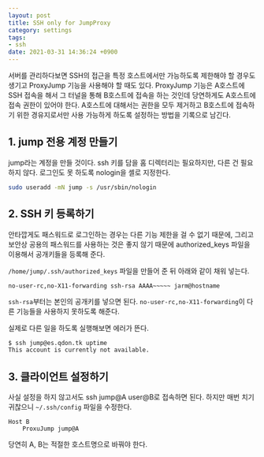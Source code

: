 ```yaml
---
layout: post
title: SSH only for JumpProxy
category: settings
tags:
- ssh
date: 2021-03-31 14:36:24 +0900
---
```


서버를 관리하다보면 SSH의 접근을 특정 호스트에서만 가능하도록 제한해야 할 경우도 생기고 ProxyJump 기능을 사용해야 할 때도 있다.
ProxyJump 기능은 A호스트에 SSH 접속을 해서 그 터널을 통해 B호스트에 접속을 하는 것인데 당연하게도 A호스트에 접속 권한이 있어야 한다. A호스트에 대해서는 권한을 모두 제거하고 B호스트에 접속하기 위한 경유지로서만 사용 가능하게 하도록 설정하는 방법을 기록으로 남긴다.


## 1. jump 전용 계정 만들기

jump라는 계정을 만들 것이다. ssh 키를 담을 홈 디렉터리는 필요하지만, 다른 건 필요하지 않다. 로그인도 못 하도록 nologin을 셸로 지정한다.
```sh
sudo useradd -mN jump -s /usr/sbin/nologin
```

## 2. SSH 키 등록하기

안타깝게도 패스워드로 로그인하는 경우는 다른 기능 제한을 걸 수 없기 때문에, 그리고 보안상 공용의 패스워드를 사용하는 것은 좋지 않기 때문에 authorized_keys 파일을 이용해서 공개키들을 등록해 준다.

`/home/jump/.ssh/authorized_keys` 파일을 만들어 준 뒤 아래와 같이 채워 넣는다.
```ssh
no-user-rc,no-X11-forwarding ssh-rsa AAAA~~~~~ jarm@hostname
```

`ssh-rsa`부터는 본인의 공개키를 넣으면 된다. `no-user-rc,no-X11-forwarding`이 다른 기능들을 사용하지 못하도록 해준다.

실제로 다른 일을 하도록 실행해보면 에러가 뜬다.

```sh
$ ssh jump@es.qdon.tk uptime
This account is currently not available.
```


## 3. 클라이언트 설정하기

사실 설정을 하지 않고서도 ssh jump@A user@B로 접속하면 된다. 하지만 매번 치기 귀찮으니 `~/.ssh/config` 파일을 수정한다.

```sshconfig
Host B
    ProxuJump jump@A
```

당연히 A, B는 적절한 호스트명으로 바꿔야 한다.
